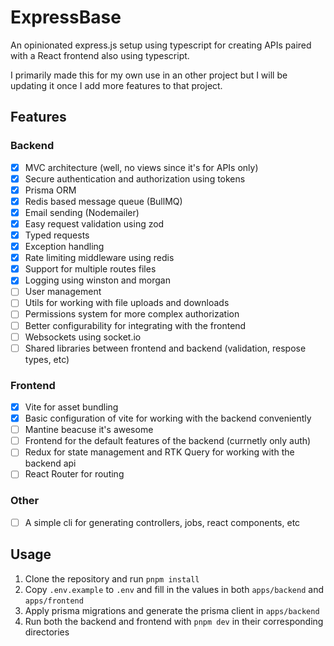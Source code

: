 # ExpressBase

An opinionated express.js setup using typescript for creating APIs paired with a React frontend also using typescript.

I primarily made this for my own use in an other project but I will be updating it once I add more features to that project.

## Features

### Backend

- [x] MVC architecture (well, no views since it's for APIs only)
- [x] Secure authentication and authorization using tokens
- [x] Prisma ORM
- [x] Redis based message queue (BullMQ)
- [x] Email sending (Nodemailer)
- [x] Easy request validation using zod
- [x] Typed requests
- [x] Exception handling
- [x] Rate limiting middleware using redis
- [x] Support for multiple routes files
- [x] Logging using winston and morgan
- [ ] User management
- [ ] Utils for working with file uploads and downloads
- [ ] Permissions system for more complex authorization
- [ ] Better configurability for integrating with the frontend
- [ ] Websockets using socket.io
- [ ] Shared libraries between frontend and backend (validation, respose types, etc)

### Frontend

- [x] Vite for asset bundling
- [x] Basic configuration of vite for working with the backend conveniently
- [ ] Mantine beacuse it's awesome
- [ ] Frontend for the default features of the backend (currnetly only auth)
- [ ] Redux for state management and RTK Query for working with the backend api
- [ ] React Router for routing

### Other

- [ ] A simple cli for generating controllers, jobs, react components, etc

## Usage

1. Clone the repository and run `pnpm install`
2. Copy `.env.example` to `.env` and fill in the values in both `apps/backend` and `apps/frontend`
3. Apply prisma migrations and generate the prisma client in `apps/backend`
4. Run both the backend and frontend with `pnpm dev` in their corresponding directories
